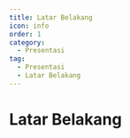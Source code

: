 ```yaml
---
title: Latar Belakang
icon: info
order: 1
category:
  - Presentasi
tag:
  - Presentasi
  - Latar Belakang
---
```


# Latar Belakang